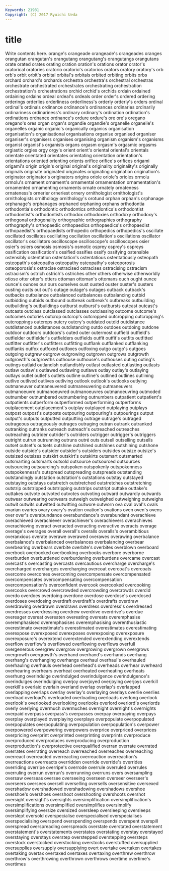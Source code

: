 ```yaml
---
Keywords: 21981 
Copyright: (C) 2017 Ryuichi Ueda
---
```


# title

Write contents here.
orange's orangeade orangeade's orangeades
oranges orangutan orangutan's orangutang orangutang's orangutangs orangutans orate orated orates
orating oration oration's orations orator orator's oratorical oratories oratorio oratorio's
oratorios orators oratory oratory's orb orb's orbit orbit's orbital orbital's
orbitals orbited orbiting orbits orbs orchard orchard's orchards orchestra orchestra's
orchestral orchestras orchestrate orchestrated orchestrates orchestrating orchestration orchestration's orchestrations orchid
orchid's orchids ordain ordained ordaining ordains ordeal ordeal's ordeals order
order's ordered ordering orderings orderlies orderliness orderliness's orderly orderly's orders
ordinal ordinal's ordinals ordinance ordinance's ordinances ordinaries ordinarily ordinariness ordinariness's
ordinary ordinary's ordination ordination's ordinations ordnance ordnance's ordure ordure's ore
ore's oregano oregano's ores organ organ's organdie organdie's organelle organelle's
organelles organic organic's organically organics organisation organisation's organisational organisations organise
organised organiser organiser's organisers organises organising organism organism's organisms organist
organist's organists organs orgasm orgasm's orgasmic orgasms orgiastic orgies orgy
orgy's orient orient's oriental oriental's orientals orientate orientated orientates orientating
orientation orientation's orientations oriented orienting orients orifice orifice's orifices origami
origami's origin origin's original original's originality originality's originally originals originate
originated originates originating origination origination's originator originator's originators origins oriole
oriole's orioles ormolu ormolu's ornament ornament's ornamental ornamentation ornamentation's ornamented
ornamenting ornaments ornate ornately ornateness ornateness's ornerier orneriest ornery ornithologist
ornithologist's ornithologists ornithology ornithology's orotund orphan orphan's orphanage orphanage's orphanages
orphaned orphaning orphans orthodontia orthodontia's orthodontic orthodontics orthodontics's orthodontist orthodontist's
orthodontists orthodox orthodoxies orthodoxy orthodoxy's orthogonal orthogonality orthographic orthographies orthography
orthography's orthopaedic orthopaedics orthopaedics's orthopaedist orthopaedist's orthopaedists orthopedic orthopedics orthopedics's
oscillate oscillated oscillates oscillating oscillation oscillation's oscillations oscillator oscillator's oscillators
oscilloscope oscilloscope's oscilloscopes osier osier's osiers osmosis osmosis's osmotic osprey
osprey's ospreys ossification ossification's ossified ossifies ossify ossifying ostensible ostensibly
ostentation ostentation's ostentatious ostentatiously osteopath osteopath's osteopaths osteopathy osteopathy's osteoporosis
osteoporosis's ostracise ostracised ostracises ostracising ostracism ostracism's ostrich ostrich's ostriches
other others otherwise otherworldly otiose otter otter's otters ottoman ottoman's
ottomans ouch ought ounce ounce's ounces our ours ourselves oust
ousted ouster ouster's ousters ousting ousts out out's outage outage's
outages outback outback's outbacks outbalance outbalanced outbalances outbalancing outbid outbidding
outbids outbound outbreak outbreak's outbreaks outbuilding outbuilding's outbuildings outburst outburst's
outbursts outcast outcast's outcasts outclass outclassed outclasses outclassing outcome outcome's
outcomes outcries outcrop outcrop's outcropped outcropping outcropping's outcroppings outcrops outcry
outcry's outdated outdid outdistance outdistanced outdistances outdistancing outdo outdoes outdoing
outdone outdoor outdoors outdoors's outed outer outermost outfield outfield's outfielder
outfielder's outfielders outfields outfit outfit's outfits outfitted outfitter outfitter's outfitters
outfitting outflank outflanked outflanking outflanks outfox outfoxed outfoxes outfoxing outgo
outgo's outgoes outgoing outgrew outgrow outgrowing outgrown outgrows outgrowth outgrowth's
outgrowths outhouse outhouse's outhouses outing outing's outings outlaid outlandish outlandishly
outlast outlasted outlasting outlasts outlaw outlaw's outlawed outlawing outlaws outlay
outlay's outlaying outlays outlet outlet's outlets outline outline's outlined outlines
outlining outlive outlived outlives outliving outlook outlook's outlooks outlying outmaneuver
outmaneuvered outmaneuvering outmaneuvers outmanoeuvre outmanoeuvred outmanoeuvres outmanoeuvring outmoded outnumber outnumbered
outnumbering outnumbers outpatient outpatient's outpatients outperform outperformed outperforming outperforms outplacement
outplacement's outplay outplayed outplaying outplays outpost outpost's outposts outpouring outpouring's
outpourings output output's outputs outputted outputting outrage outrage's outraged outrageous
outrageously outrages outraging outran outrank outranked outranking outranks outreach outreach's
outreached outreaches outreaching outrider outrider's outriders outrigger outrigger's outriggers outright
outrun outrunning outruns outré outs outsell outselling outsells outset outset's
outsets outshine outshined outshines outshining outshone outside outside's outsider outsider's
outsiders outsides outsize outsize's outsized outsizes outskirt outskirt's outskirts outsmart
outsmarted outsmarting outsmarts outsold outsource outsourced outsources outsourcing outsourcing's outspoken
outspokenly outspokenness outspokenness's outspread outspreading outspreads outstanding outstandingly outstation outstation's
outstations outstay outstayed outstaying outstays outstretch outstretched outstretches outstretching outstrip
outstripped outstripping outstrips outstript outtake outtake's outtakes outvote outvoted outvotes
outvoting outward outwardly outwards outwear outwearing outwears outweigh outweighed outweighing
outweighs outwit outwits outwitted outwitting outwore outworn ova oval oval's
ovals ovarian ovaries ovary ovary's ovation ovation's ovations oven oven's
ovens over over's overabundance overabundance's overabundant overachieve overachieved overachiever overachiever's
overachievers overachieves overachieving overact overacted overacting overactive overacts overage overage's
overages overall overall's overalls overalls's overambitious overanxious overate overawe overawed
overawes overawing overbalance overbalance's overbalanced overbalances overbalancing overbear overbearing overbears
overbite overbite's overbites overblown overboard overbook overbooked overbooking overbooks overbore
overborne overburden overburdened overburdening overburdens overcame overcast overcast's overcasting overcasts
overcautious overcharge overcharge's overcharged overcharges overcharging overcoat overcoat's overcoats overcome
overcomes overcoming overcompensate overcompensated overcompensates overcompensating overcompensation overcompensation's overconfident overcook
overcooked overcooking overcooks overcrowd overcrowded overcrowding overcrowds overdid overdo overdoes
overdoing overdone overdose overdose's overdosed overdoses overdosing overdraft overdraft's overdrafts
overdraw overdrawing overdrawn overdraws overdress overdress's overdressed overdresses overdressing overdrew
overdrive overdrive's overdue overeager overeat overeaten overeating overeats overemphasise overemphasised
overemphasises overemphasising overenthusiastic overestimate overestimate's overestimated overestimates overestimating overexpose overexposed
overexposes overexposing overexposure overexposure's overextend overextended overextending overextends overflow overflow's
overflowed overflowing overflows overfull overgenerous overgrew overgrow overgrowing overgrown overgrows
overgrowth overgrowth's overhand overhand's overhands overhang overhang's overhanging overhangs overhaul
overhaul's overhauled overhauling overhauls overhead overhead's overheads overhear overheard overhearing
overhears overheat overheated overheating overheats overhung overindulge overindulged overindulgence overindulgence's
overindulges overindulging overjoy overjoyed overjoying overjoys overkill overkill's overlaid overlain
overland overlap overlap's overlapped overlapping overlaps overlay overlay's overlaying overlays
overlie overlies overload overload's overloaded overloading overloads overlong overlook overlook's
overlooked overlooking overlooks overlord overlord's overlords overly overlying overmuch overmuches
overnight overnight's overnights overpaid overpass overpass's overpasses overpay overpaying overpays
overplay overplayed overplaying overplays overpopulate overpopulated overpopulates overpopulating overpopulation overpopulation's
overpower overpowered overpowering overpowers overprice overpriced overprices overpricing overprint overprinted
overprinting overprints overproduce overproduced overproduces overproducing overproduction overproduction's overprotective overqualified
overran overrate overrated overrates overrating overreach overreached overreaches overreaching overreact
overreacted overreacting overreaction overreaction's overreactions overreacts overridden override override's overrides
overriding overripe overripe's overrode overrule overruled overrules overruling overrun overrun's
overrunning overruns overs oversampling oversaw overseas oversee overseeing overseen overseer
overseer's overseers oversees oversell overselling oversells oversensitive oversexed overshadow overshadowed
overshadowing overshadows overshoe overshoe's overshoes overshoot overshooting overshoots overshot oversight
oversight's oversights oversimplification oversimplification's oversimplifications oversimplified oversimplifies oversimplify oversimplifying oversize
oversized oversleep oversleeping oversleeps overslept oversold overspecialise overspecialised overspecialises overspecialising
overspend overspending overspends overspent overspill overspread overspreading overspreads overstate overstated
overstatement overstatement's overstatements overstates overstating overstay overstayed overstaying overstays overstep
overstepped overstepping oversteps overstock overstocked overstocking overstocks overstuffed oversupplied oversupplies
oversupply oversupplying overt overtake overtaken overtakes overtaking overtax overtaxed overtaxes
overtaxing overthrew overthrow overthrow's overthrowing overthrown overthrows overtime overtime's overtimes
